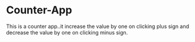 # Counter-App
This is a counter app..it increase the value by one on clicking plus sign and decrease the value by one on clicking minus sign.
